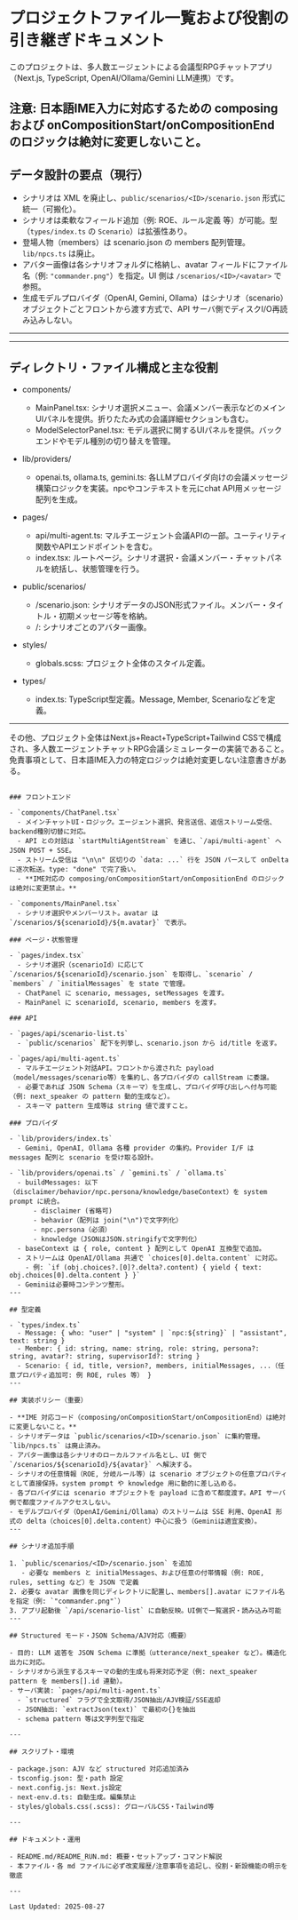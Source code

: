 # プロジェクトファイル一覧および役割の引き継ぎドキュメント

このプロジェクトは、多人数エージェントによる会議型RPGチャットアプリ（Next.js, TypeScript, OpenAI/Ollama/Gemini LLM連携）です。

**注意: 日本語IME入力に対応するための composing および onCompositionStart/onCompositionEnd のロジックは絶対に変更しないこと。**
---

## データ設計の要点（現行）

- シナリオは XML を廃止し、`public/scenarios/<ID>/scenario.json` 形式に統一（可搬化）。
- シナリオは柔軟なフィールド追加（例: ROE、ルール定義 等）が可能。型（`types/index.ts` の `Scenario`）は拡張性あり。
- 登場人物（members）は scenario.json の members 配列管理。`lib/npcs.ts` は廃止。
- アバター画像は各シナリオフォルダに格納し、avatar フィールドにファイル名（例: `"commander.png"`）を指定。UI 側は `/scenarios/<ID>/<avatar>` で参照。
- 生成モデルプロバイダ（OpenAI, Gemini, Ollama）はシナリオ（scenario）オブジェクトごとフロントから渡す方式で、API サーバ側でディスクI/O再読み込みしない。
---

---
## ディレクトリ・ファイル構成と主な役割

- components/
  - MainPanel.tsx: シナリオ選択メニュー、会議メンバー表示などのメインUIパネルを提供。折りたたみ式の会議詳細セクションも含む。
  - ModelSelectorPanel.tsx: モデル選択に関するUIパネルを提供。バックエンドやモデル種別の切り替えを管理。

- lib/providers/
  - openai.ts, ollama.ts, gemini.ts: 各LLMプロバイダ向けの会議メッセージ構築ロジックを実装。npcやコンテキストを元にchat API用メッセージ配列を生成。

- pages/
  - api/multi-agent.ts: マルチエージェント会議APIの一部。ユーティリティ関数やAPIエンドポイントを含む。
  - index.tsx: ルートページ。シナリオ選択・会議メンバー・チャットパネルを統括し、状態管理を行う。

- public/scenarios/
  - <ID>/scenario.json: シナリオデータのJSON形式ファイル。メンバー・タイトル・初期メッセージ等を格納。
  - <ID>/<avatar>: シナリオごとのアバター画像。

- styles/
  - globals.scss: プロジェクト全体のスタイル定義。

- types/
  - index.ts: TypeScript型定義。Message, Member, Scenarioなどを定義。

---

その他、プロジェクト全体はNext.js+React+TypeScript+Tailwind CSSで構成され、多人数エージェントチャットRPG会議シミュレーターの実装であること。
免責事項として、日本語IME入力の特定ロジックは絶対変更しない注意書きがある。

```

### フロントエンド

- `components/ChatPanel.tsx`
  - メインチャットUI・ロジック。エージェント選択、発言送信、返信ストリーム受信、backend種別切替に対応。
  - API との対話は `startMultiAgentStream` を通じ、`/api/multi-agent` へ JSON POST + SSE。
  - ストリーム受信は "\n\n" 区切りの `data: ...` 行を JSON パースして onDelta に逐次転送。type: "done" で完了扱い。
  - **IME対応の composing/onCompositionStart/onCompositionEnd のロジックは絶対に変更禁止。**

- `components/MainPanel.tsx`
  - シナリオ選択やメンバーリスト。avatar は `/scenarios/${scenarioId}/${m.avatar}` で表示。

### ページ・状態管理

- `pages/index.tsx`
  - シナリオ選択（scenarioId）に応じて `/scenarios/${scenarioId}/scenario.json` を取得し、`scenario` / `members` / `initialMessages` を state で管理。
  - ChatPanel に scenario, messages, setMessages を渡す。
  - MainPanel に scenarioId, scenario, members を渡す。

### API

- `pages/api/scenario-list.ts`
  - `public/scenarios` 配下を列挙し、scenario.json から id/title を返す。

- `pages/api/multi-agent.ts`
  - マルチエージェント対話API。フロントから渡された payload（model/messages/scenario等）を集約し、各プロバイダの callStream に委譲。
  - 必要であれば JSON Schema（スキーマ）を生成し、プロバイダ呼び出しへ付与可能（例: next_speaker の pattern 動的生成など）。
  - スキーマ pattern 生成等は string 値で渡すこと。

### プロバイダ

- `lib/providers/index.ts`
  - Gemini, OpenAI, Ollama 各種 provider の集約。Provider I/F は messages 配列と scenario を受け取る設計。

- `lib/providers/openai.ts` / `gemini.ts` / `ollama.ts`
  - buildMessages: 以下（disclaimer/behavior/npc.persona/knowledge/baseContext）を system prompt に統合。
      - disclaimer (省略可)
      - behavior（配列は join("\n")で文字列化）
      - npc.persona（必須）
      - knowledge（JSONはJSON.stringifyで文字列化）
  - baseContext は { role, content } 配列として OpenAI 互換型で追加。
  - ストリームは OpenAI/Ollama 共通で `choices[0].delta.content` に対応。
    - 例: `if (obj.choices?.[0]?.delta?.content) { yield { text: obj.choices[0].delta.content } }`
  - Geminiは必要時コンテンツ整形。
---

## 型定義

- `types/index.ts`
  - Message: { who: "user" | "system" | `npc:${string}` | "assistant", text: string }
  - Member: { id: string, name: string, role: string, persona?: string, avatar?: string, supervisorId?: string }
  - Scenario: { id, title, version?, members, initialMessages, ...（任意プロパティ追加可: 例 ROE, rules 等） }
---

## 実装ポリシー（重要）

- **IME 対応コード（composing/onCompositionStart/onCompositionEnd）は絶対に変更しないこと。**
- シナリオデータは `public/scenarios/<ID>/scenario.json` に集約管理。`lib/npcs.ts` は廃止済み。
- アバター画像は各シナリオのローカルファイル名とし、UI 側で `/scenarios/${scenarioId}/${avatar}` へ解決する。
- シナリオの任意情報（ROE, 分岐ルール等）は scenario オブジェクトの任意プロパティとして直接保持。system prompt や knowledge 用に動的に差し込める。
- 各プロバイダには scenario オブジェクトを payload に含めて都度渡す。API サーバ側で都度ファイルアクセスしない。
- モデルプロバイダ（OpenAI/Gemini/Ollama）のストリームは SSE 利用、OpenAI 形式の delta（choices[0].delta.content）中心に扱う（Geminiは適宜変換）。
---

## シナリオ追加手順

1. `public/scenarios/<ID>/scenario.json` を追加
   - 必要な members と initialMessages、および任意の付帯情報（例: ROE, rules, setting など）を JSON で定義
2. 必要な avatar 画像を同じディレクトリに配置し、members[].avatar にファイル名を指定（例: `"commander.png"`）
3. アプリ起動後 `/api/scenario-list` に自動反映。UI側で一覧選択・読み込み可能
---

## Structured モード・JSON Schema/AJV対応（概要）

- 目的: LLM 返答を JSON Schema に準拠（utterance/next_speaker など）。構造化出力に対応。
- シナリオから派生するスキーマの動的生成も将来対応予定（例: next_speaker pattern を members[].id 連動）。
- サーバ実装: `pages/api/multi-agent.ts`
  - `structured` フラグで全文取得/JSON抽出/AJV検証/SSE返却
  - JSON抽出: `extractJson(text)` で最初の{}を抽出
  - schema pattern 等は文字列型で指定

---

## スクリプト・環境

- package.json: AJV など structured 対応追加済み
- tsconfig.json: 型・path 設定
- next.config.js: Next.js設定
- next-env.d.ts: 自動生成。編集禁止
- styles/globals.css(.scss): グローバルCSS・Tailwind等

---

## ドキュメント・運用

- README.md/README_RUN.md: 概要・セットアップ・コマンド解説
- 本ファイル・各 md ファイルに必ず改変履歴/注意事項を追記し、役割・新設機能の明示を徹底

---

Last Updated: 2025-08-27

